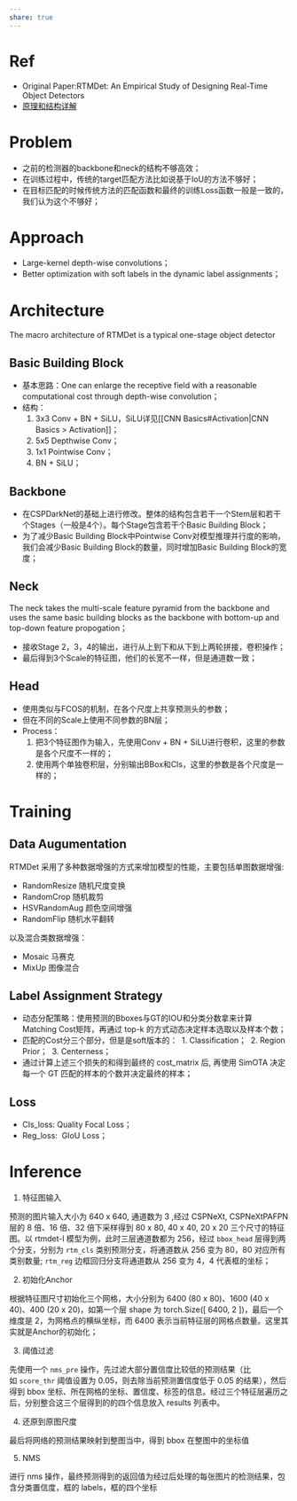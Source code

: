 ```yaml
---
share: true
---
```


# Ref

- Original Paper:RTMDet: An Empirical Study of Designing Real-Time Object Detectors
- [原理和结构详解](https://mmyolo.readthedocs.io/zh-cn/latest/recommended_topics/algorithm_descriptions/rtmdet_description.html)

# Problem
- 之前的检测器的backbone和neck的结构不够高效；
- 在训练过程中，传统的target匹配方法比如说基于IoU的方法不够好；
- 在目标匹配的时候传统方法的匹配函数和最终的训练Loss函数一般是一致的，我们认为这个不够好；

# Approach

- Large-kernel depth-wise convolutions；
- Better optimization with soft labels in the dynamic label assignments； 

# Architecture  

The macro architecture of RTMDet is a typical one-stage object detector

## Basic Building Block

- 基本思路：One can enlarge the receptive field with a reasonable computational cost through depth-wise convolution；
- 结构：
	1. 3x3 Conv + BN + SiLU，SiLU详见[[CNN Basics#Activation|CNN Basics > Activation]]；
	2. 5x5 Depthwise Conv；
	3. 1x1 Pointwise Conv；
	4. BN + SiLU；

## Backbone

- 在CSPDarkNet的基础上进行修改。整体的结构包含若干一个Stem层和若干个Stages（一般是4个）。每个Stage包含若干个Basic Building Block；
- 为了减少Basic Building Block中Pointwise Conv对模型推理并行度的影响，我们会减少Basic Building Block的数量，同时增加Basic Building Block的宽度；

## Neck

The neck takes the multi-scale feature pyramid from the backbone and uses the same basic building blocks as the backbone with bottom-up and top-down feature propogation；
- 接收Stage 2，3，4的输出，进行从上到下和从下到上两轮拼接，卷积操作；
- 最后得到3个Scale的特征图，他们的长宽不一样，但是通道数一致；

## Head

- 使用类似与FCOS的机制，在各个尺度上共享预测头的参数；
- 但在不同的Scale上使用不同参数的BN层；
- Process：
	1. 把3个特征图作为输入，先使用Conv + BN + SiLU进行卷积，这里的参数是各个尺度不一样的；
	2. 使用两个单独卷积层，分别输出BBox和Cls，这里的参数是各个尺度是一样的；

# Training

## Data Augumentation

RTMDet 采用了多种数据增强的方式来增加模型的性能，主要包括单图数据增强:

- RandomResize 随机尺度变换
- RandomCrop 随机裁剪
- HSVRandomAug 颜色空间增强 
- RandomFlip 随机水平翻转
    

以及混合类数据增强：

- Mosaic 马赛克
- MixUp 图像混合

## Label Assignment Strategy

- 动态分配策略：使用预测的Bboxes与GT的IOU和分类分数拿来计算Matching Cost矩阵，再通过 top-k 的方式动态决定样本选取以及样本个数；
- 匹配的Cost分三个部分，但是是soft版本的：
	 1. Classification；
	 2. Region Prior；
	 3. Centerness；
- 通过计算上述三个损失的和得到最终的 cost_matrix 后, 再使用 SimOTA 决定每一个 GT 匹配的样本的个数并决定最终的样本；


## Loss

- Cls_loss: Quality Focal Loss；
- Reg_loss:  GIoU Loss；

# Inference

1. 特征图输入

预测的图片输入大小为 640 x 640, 通道数为 3 ,经过 CSPNeXt, CSPNeXtPAFPN 层的 8 倍、16 倍、32 倍下采样得到 80 x 80, 40 x 40, 20 x 20 三个尺寸的特征图。以 rtmdet-l 模型为例，此时三层通道数都为 256，经过 `bbox_head` 层得到两个分支，分别为 `rtm_cls` 类别预测分支，将通道数从 256 变为 80，80 对应所有类别数量; `rtm_reg` 边框回归分支将通道数从 256 变为 4，4 代表框的坐标；

2. 初始化Anchor

根据特征图尺寸初始化三个网格，大小分别为 6400 (80 x 80)、1600 (40 x 40)、400 (20 x 20)，如第一个层 shape 为 torch.Size([ 6400, 2 ])，最后一个维度是 2，为网格点的横纵坐标，而 6400 表示当前特征层的网格点数量。这里其实就是Anchor的初始化；

3. 阈值过滤

先使用一个 `nms_pre` 操作，先过滤大部分置信度比较低的预测结果（比如 `score_thr` 阈值设置为 0.05，则去除当前预测置信度低于 0.05 的结果），然后得到 bbox 坐标、所在网格的坐标、置信度、标签的信息。经过三个特征层遍历之后，分别整合这三个层得到的的四个信息放入 results 列表中。

4. 还原到原图尺度

最后将网络的预测结果映射到整图当中，得到 bbox 在整图中的坐标值

5. NMS

进行 nms 操作，最终预测得到的返回值为经过后处理的每张图片的检测结果，包含分类置信度，框的 labels，框的四个坐标